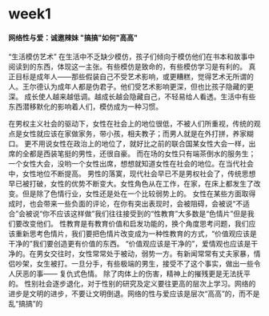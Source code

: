# week1
####  网络性与爱：诚邀辣妹 "搞搞"如何"高高"

“生活模仿艺术”
在生活中不乏缺少模仿，孩子们倾向于模仿他们在书本和故事中阅读到的东西，体现这一主张。有些模仿是致命的，有些模仿学习是有利的。
真正目标是成年人——那些假装自己不受艺术影响，或更糟糕，觉得艺术无所谓的人。王尔德认为成年人都是伪君子。他们受艺术影响更深，但也比孩子隐藏的更深。
成长使人越来越低调。越成长越会隐藏自己，不轻易给人看透。生活中有些东西潜移默化的影响着人们，模仿成为一种习惯。

在男权主义社会的驱动下，女性在社会上的地位很低，不被人们所重视，传统的观点是女性就应该在家做家务，带小孩，相夫教子；而男人就是在外打拼，养家糊口。
更不用说女性在政治上的地位了，就好比之前的联合国某女性大会一样，出席的全都是西装笔挺的男性，还很自豪。
而在场的女性只有端茶倒水的服务生；一个女性大会，没哟一个女性出席，想想就知道女性在社会的地位。在当代社会中，女性地位不断提高。
男性的落寞，现代社会早已不是男权社会了，传统思想早已被打破，女性的优势不断变大。女性角色从在工作，在家，在床上都发生了改变。但是除了色情行业，女性还是处在一个比较弱势上的。
女性在某些方面取得成时，也会带来一些负面的评论，在你有突出表现时，会被阻碍，会被说“不适合”会被说“你不应该这样做”我们往往接受到的“性教育”大多数是“色情片”但是我们要改变他们。
性教育是有教育价值和启发功能的，换个角度思考问题，我们应该重新思考色情片，我们要把色情片改变成为一种性教育的方式，“价值观应该是干净的”我们要创造更有价值的东西。
“价值观应该是干净的”，爱情观也应该是干净的。在男女交往时，女性常常处于被动，弱势一方。有新闻常常有丈夫家暴，情侣吵架，女生被打。一旦分手，有些极端的男生，接受不了这个事实，做出一些令人厌恶的事—— 复仇式色情。
除了肉体上的伤害，精神上的摧残更是无法抚平的。
性别社会逐步退化，对于性别的研究及定义要往更高的层次上学习。网络的进步是文明的进步，不要让文明倒退。网络的性与爱应该是层次“高高”的，而不是乱“搞搞”的
